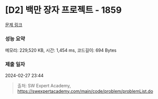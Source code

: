 # [D2] 백만 장자 프로젝트 - 1859 

[문제 링크](https://swexpertacademy.com/main/code/problem/problemDetail.do?contestProbId=AV5LrsUaDxcDFAXc) 

### 성능 요약

메모리: 229,520 KB, 시간: 1,454 ms, 코드길이: 694 Bytes

### 제출 일자

2024-02-27 23:44



> 출처: SW Expert Academy, https://swexpertacademy.com/main/code/problem/problemList.do
